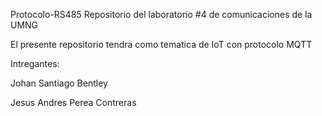 Protocolo-RS485 Repositorio del laboratorio #4 de comunicaciones de la UMNG

El presente repositorio tendra como tematica de IoT con protocolo MQTT

Intregantes:

Johan Santiago Bentley

Jesus Andres Perea Contreras
